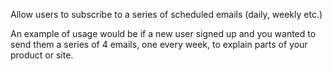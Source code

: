 Allow users to subscribe to a series of scheduled emails (daily, weekly etc.)

An example of usage would be if a new user signed up and you wanted to send them a series of 4 emails, one every week, to explain parts of your product or site.